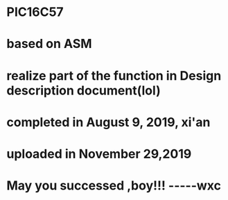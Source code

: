 # PIC16C57
# based on ASM
# realize part of the function in Design description document(lol)
# completed in August 9, 2019, xi'an 
# uploaded in November 29,2019
# May you successed ,boy!!!   -----wxc
